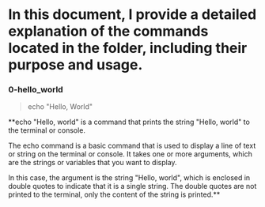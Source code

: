 # In this document, I provide a detailed explanation of the commands located in the folder, including their purpose and usage.



### 0-hello_world 

> echo "Hello, World"

**echo "Hello, world" is a command that prints the string "Hello, world" to the terminal or console.

The echo command is a basic command that is used to display a line of text or string on the terminal or console. It takes one or more arguments, which are the strings or variables that you want to display.

In this case, the argument is the string "Hello, world", which is enclosed in double quotes to indicate that it is a single string. The double quotes are not printed to the terminal, only the content of the string is printed.**
